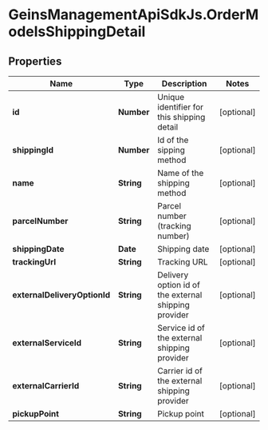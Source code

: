 # GeinsManagementApiSdkJs.OrderModelsShippingDetail

## Properties

Name | Type | Description | Notes
------------ | ------------- | ------------- | -------------
**id** | **Number** | Unique identifier for this shipping detail | [optional] 
**shippingId** | **Number** | Id of the sipping method | [optional] 
**name** | **String** | Name of the shipping method | [optional] 
**parcelNumber** | **String** | Parcel number (tracking number) | [optional] 
**shippingDate** | **Date** | Shipping date | [optional] 
**trackingUrl** | **String** | Tracking URL | [optional] 
**externalDeliveryOptionId** | **String** | Delivery option id of the external shipping provider | [optional] 
**externalServiceId** | **String** | Service id of the external shipping provider | [optional] 
**externalCarrierId** | **String** | Carrier id of the external shipping provider | [optional] 
**pickupPoint** | **String** | Pickup point | [optional] 



